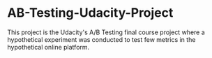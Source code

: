 # AB-Testing-Udacity-Project
This project is the Udacity's A/B Testing final course project where a hypothetical experiment was conducted to test few metrics in the hypothetical online platform.

